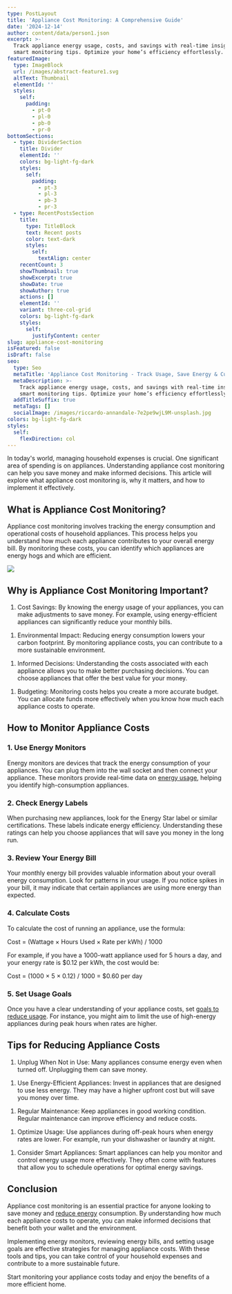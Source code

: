 ```yaml
---
type: PostLayout
title: 'Appliance Cost Monitoring: A Comprehensive Guide'
date: '2024-12-14'
author: content/data/person1.json
excerpt: >-
  Track appliance energy usage, costs, and savings with real-time insights and
  smart monitoring tips. Optimize your home’s efficiency effortlessly.
featuredImage:
  type: ImageBlock
  url: /images/abstract-feature1.svg
  altText: Thumbnail
  elementId: ''
  styles:
    self:
      padding:
        - pt-0
        - pl-0
        - pb-0
        - pr-0
bottomSections:
  - type: DividerSection
    title: Divider
    elementId: ''
    colors: bg-light-fg-dark
    styles:
      self:
        padding:
          - pt-3
          - pl-3
          - pb-3
          - pr-3
  - type: RecentPostsSection
    title:
      type: TitleBlock
      text: Recent posts
      color: text-dark
      styles:
        self:
          textAlign: center
    recentCount: 3
    showThumbnail: true
    showExcerpt: true
    showDate: true
    showAuthor: true
    actions: []
    elementId: ''
    variant: three-col-grid
    colors: bg-light-fg-dark
    styles:
      self:
        justifyContent: center
slug: appliance-cost-monitoring
isFeatured: false
isDraft: false
seo:
  type: Seo
  metaTitle: 'Appliance Cost Monitoring - Track Usage, Save Energy & Cut Costs'
  metaDescription: >-
    Track appliance energy usage, costs, and savings with real-time insights and
    smart monitoring tips. Optimize your home’s efficiency effortlessly.
  addTitleSuffix: true
  metaTags: []
  socialImage: /images/riccardo-annandale-7e2pe9wjL9M-unsplash.jpg
colors: bg-light-fg-dark
styles:
  self:
    flexDirection: col
---
```

In today's world, managing household expenses is crucial. One significant area of spending is on appliances. Understanding appliance cost monitoring can help you save money and make informed decisions. This article will explore what appliance cost monitoring is, why it matters, and how to implement it effectively.

## What is Appliance Cost Monitoring?

Appliance cost monitoring involves tracking the energy consumption and operational costs of household appliances. This process helps you understand how much each appliance contributes to your overall energy bill. By monitoring these costs, you can identify which appliances are energy hogs and which are efficient.

![](https://thunderous-treacle-f156bd.netlify.app/images/pexels-abhilashsahoo-4143556.jpg)

## Why is Appliance Cost Monitoring Important?

1.  Cost Savings: By knowing the energy usage of your appliances, you can make adjustments to save money. For example, using energy-efficient appliances can significantly reduce your monthly bills.

<!---->

1.  Environmental Impact: Reducing energy consumption lowers your carbon footprint. By monitoring appliance costs, you can contribute to a more sustainable environment.

<!---->

1.  Informed Decisions: Understanding the costs associated with each appliance allows you to make better purchasing decisions. You can choose appliances that offer the best value for your money.

<!---->

1.  Budgeting: Monitoring costs helps you create a more accurate budget. You can allocate funds more effectively when you know how much each appliance costs to operate.

## How to Monitor Appliance Costs

### 1. Use Energy Monitors

Energy monitors are devices that track the energy consumption of your appliances. You can plug them into the wall socket and then connect your appliance. These monitors provide real-time data on [energy usage](https://termina.io/solutions/reduce-usage), helping you identify high-consumption appliances.

### 2. Check Energy Labels

When purchasing new appliances, look for the Energy Star label or similar certifications. These labels indicate energy efficiency. Understanding these ratings can help you choose appliances that will save you money in the long run.

### 3. Review Your Energy Bill

Your monthly energy bill provides valuable information about your overall energy consumption. Look for patterns in your usage. If you notice spikes in your bill, it may indicate that certain appliances are using more energy than expected.

### 4. Calculate Costs

To calculate the cost of running an appliance, use the formula:

Cost = (Wattage × Hours Used × Rate per kWh) / 1000

For example, if you have a 1000-watt appliance used for 5 hours a day, and your energy rate is $0.12 per kWh, the cost would be:

Cost = (1000 × 5 × 0.12) / 1000 = $0.60 per day

### 5. Set Usage Goals

Once you have a clear understanding of your appliance costs, set [goals to reduce usage](https://termina.io/solutions/reduce-usage). For instance, you might aim to limit the use of high-energy appliances during peak hours when rates are higher.

## Tips for Reducing Appliance Costs

1.  Unplug When Not in Use: Many appliances consume energy even when turned off. Unplugging them can save money.

<!---->

1.  Use Energy-Efficient Appliances: Invest in appliances that are designed to use less energy. They may have a higher upfront cost but will save you money over time.

<!---->

1.  Regular Maintenance: Keep appliances in good working condition. Regular maintenance can improve efficiency and reduce costs.

<!---->

1.  Optimize Usage: Use appliances during off-peak hours when energy rates are lower. For example, run your dishwasher or laundry at night.

<!---->

1.  Consider Smart Appliances: Smart appliances can help you monitor and control energy usage more effectively. They often come with features that allow you to schedule operations for optimal energy savings.

## Conclusion

Appliance cost monitoring is an essential practice for anyone looking to save money and [reduce energy](https://termina.io/solutions/reduce-usage) consumption. By understanding how much each appliance costs to operate, you can make informed decisions that benefit both your wallet and the environment.

Implementing energy monitors, reviewing energy bills, and setting usage goals are effective strategies for managing appliance costs. With these tools and tips, you can take control of your household expenses and contribute to a more sustainable future.

Start monitoring your appliance costs today and enjoy the benefits of a more efficient home.
